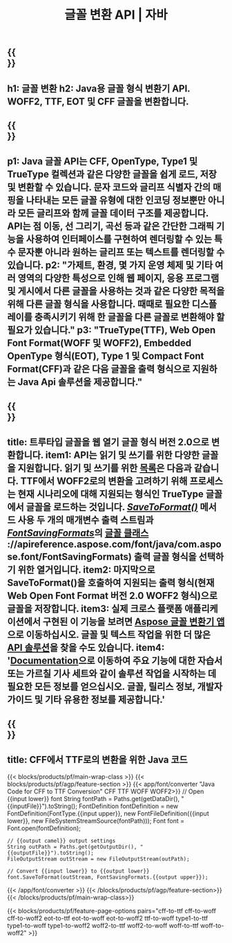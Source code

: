 ﻿---
translation: true
template: /_templates/conversion-java.md
title: 글꼴 변환 API | 자바
url: /java/conversion/
description: Java 글꼴 파일 변환 기능. 몇 줄의 Java 코드로 CFF, EOT, WOFF, TTF 및 Type 1과 같은 다양한 글꼴을 변환합니다.
keywords: 글꼴 변환 Java, 글꼴 변환 Java, 글꼴 덮개 Java
family: font
platformtag: java
feature: conversion
---

{{<section banner>}}
---
h1: 글꼴 변환
h2: Java용 글꼴 형식 변환기 API. WOFF2, TTF, EOT 및 CFF 글꼴을 변환합니다.
---

{{<section overview>}}
---
p1: Java 글꼴 API는 CFF, OpenType, Type1 및 TrueType 컬렉션과 같은 다양한 글꼴을 쉽게 로드, 저장 및 변환할 수 있습니다. 문자 코드와 글리프 식별자 간의 매핑을 나타내는 모든 글꼴 유형에 대한 인코딩 정보뿐만 아니라 모든 글리프와 함께 글꼴 데이터 구조를 제공합니다. API는 점 이동, 선 그리기, 곡선 등과 같은 간단한 그래픽 기능을 사용하여 인터페이스를 구현하여 렌더링할 수 있는 특수 문자뿐 아니라 원하는 글리프 또는 텍스트를 렌더링할 수 있습니다.
p2: "가제트, 환경, 몇 가지 운영 체제 및 기타 여러 영역의 다양한 특성으로 인해 웹 페이지, 응용 프로그램 및 게시에서 다른 글꼴을 사용하는 것과 같은 다양한 목적을 위해 다른 글꼴 형식을 사용합니다. 때때로 필요한 디스플레이를 충족시키기 위해 한 글꼴을 다른 글꼴로 변환해야 할 필요가 있습니다."
p3: "TrueType(TTF), Web Open Font Format(WOFF 및 WOFF2), Embedded OpenType 형식(EOT), Type 1 및 Compact Font Format(CFF)과 같은 다음 글꼴을 출력 형식으로 지원하는 Java Api 솔루션을 제공합니다."
---

{{<section feature1>}}
---
title: 트루타입 글꼴을 웹 열기 글꼴 형식 버전 2.0으로 변환합니다.
item1: API는 읽기 및 쓰기를 위한 다양한 글꼴을 지원합니다. 읽기 및 쓰기를 위한 [목록](https://docs.aspose.com/font/java/convert/#formats-supported-for-reading-andor-writing)은 다음과 같습니다. TTF에서 WOFF2로의 변환을 고려하기 위해 프로세스는 현재 시나리오에 대해 지원되는 형식인 TrueType 글꼴에서 글꼴을 로드하는 것입니다. [*SaveToFormat()*](https://reference.aspose.com/font/java/com.aspose.font/Font#saveToFormat-java.io.OutputStream-com.aspose.font.FontSavingFormats-) 메서드 사용 두 개의 매개변수 출력 스트림과 [*FontSavingFormats*](https://reference.aspose.com/font/java/com.aspose.font/Font#save-java.lang.String-)의 [글꼴 클래스](https://reference.aspose.com/font/java/com.aspose.font/Font#save-java.lang.String-) ://apireference.aspose.com/font/java/com.aspose.font/FontSavingFormats) 출력 글꼴 형식을 선택하기 위한 열거입니다.
item2: 마지막으로 SaveToFormat()을 호출하여 지원되는 출력 형식(현재 Web Open Font Format 버전 2.0 WOFF2 형식)으로 글꼴을 저장합니다.
item3: 실제 크로스 플랫폼 애플리케이션에서 구현된 이 기능을 보려면 [Aspose 글꼴 변환기 앱](https://products.aspose.app/font/conversion)으로 이동하십시오. 글꼴 및 텍스트 작업을 위한 더 많은 [API 솔루션](https://products.aspose.app/font/applications)을 찾을 수도 있습니다.
item4: '[Documentation](https://docs.aspose.com/font/net/)으로 이동하여 주요 기능에 대한 자습서 또는 가르칠 기사 세트와 같이 솔루션 작업을 시작하는 데 필요한 모든 정보를 얻으십시오. 글꼴, 릴리스 정보, 개발자 가이드 및 기타 유용한 정보를 제공합니다.'
---

{{<section codeexample>}}
---
title: CFF에서 TTF로의 변환을 위한 Java 코드
---

{{< blocks/products/pf/main-wrap-class >}}
{{< blocks/products/pf/agp/feature-section >}}
{{< app/font/converter "Java Code for CFF to TTF Conversion" CFF TTF WOFF WOFF2>}}
    // Open {{input lower}} font
    String fontPath = Paths.get(getDataDir(), "{{inputFile}}").toString();
    FontDefinition fontDefinition = new FontDefinition(FontType.{{input upper}}, new FontFileDefinition({{input lower}}, new FileSystemStreamSource(fontPath)));
    Font font = Font.open(fontDefinition);

    // {{output camel}} output settings
    String outPath = Paths.get(getOutputDir(), "{{outputFile}}").toString();
    FileOutputStream outStream = new FileOutputStream(outPath);

    // Convert {{input lower}} to {{output lower}}
    font.SaveToFormat(outStream, FontSavingFormats.{{output upper}});
{{< /app/font/converter >}}
{{< /blocks/products/pf/agp/feature-section>}}
{{< /blocks/products/pf/main-wrap-class>}}

{{< blocks/products/pf/feature-page-options pairs="cff-to-ttf cff-to-woff cff-to-woff2 eot-to-ttf eot-to-woff eot-to-woff2 ttf-to-woff type1-to-ttf type1-to-woff type1-to-woff2 woff2-to-ttf woff2-to-woff woff-to-ttf woff-to-woff2" >}}